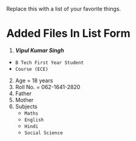 Replace this with a list of your favorite things.

# Added Files In List Form

1. ***Vipul Kumar Singh***
  - `B Tech First Year Student`
  - `Course (ECE)`
2. Age = 18 years
3. Roll No. = 062-1641-2820
4. Father
5. Mother
6. Subjects
   - `Maths`
   - `English`
   - `Hindi`
   - `Social Science`
